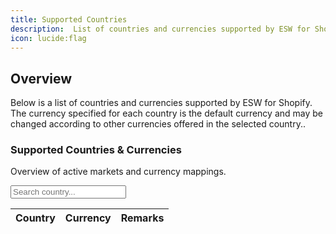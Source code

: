 ```yaml
---
title: Supported Countries
description:  List of countries and currencies supported by ESW for Shopify.
icon: lucide:flag
---
```


## Overview

Below is a list of countries and currencies supported by ESW for Shopify. The currency specified for each country is the default currency and may be changed according to other currencies offered in the selected country..

<!DOCTYPE html>
<html lang="en" class="bg-white text-slate-800 dark:bg-neutral-900 dark:text-neutral-200">
<head>
  <meta charset="UTF-8" />
  <meta name="viewport" content="width=device-width, initial-scale=1.0" />
  <title>Country & Currency Table</title>
  <script src="https://cdn.tailwindcss.com"></script>
</head>
<body class="p-6">
  <div class="w-full flex justify-between items-center mb-4">
    <div>
      <h3 class="text-lg font-semibold">Supported Countries & Currencies</h3>
      <p class="text-sm text-neutral-500 dark:text-neutral-400">Overview of active markets and currency mappings.</p>
    </div>
    <div class="ml-3 w-full max-w-xs">
      <input
        id="searchInput"
        class="w-full h-10 px-3 py-2 text-sm text-neutral-700 dark:text-neutral-200 bg-white dark:bg-neutral-800 border border-neutral-300 dark:border-neutral-700 rounded shadow-sm focus:outline-none focus:ring focus:border-neutral-400"
        placeholder="Search country..."
        oninput="filterTable()"
      />
    </div>
  </div>

  <div class="overflow-auto rounded shadow-md border border-neutral-200 dark:border-neutral-700">
    <table class="min-w-full text-sm">
      <thead class="bg-neutral-100 dark:bg-neutral-800 border-b border-neutral-200 dark:border-neutral-700">
        <tr>
          <th class="p-3 text-left font-medium">Country</th>
          <th class="p-3 text-left font-medium">Currency</th>
          <th class="p-3 text-left font-medium">Remarks</th>
        </tr>
      </thead>
      <tbody id="tableBody" class="divide-y divide-neutral-200 dark:divide-neutral-700 bg-white dark:bg-neutral-900"></tbody>
    </table>
  </div>

  <div class="flex justify-between items-center mt-4">
    <div class="text-sm text-neutral-500 dark:text-neutral-400" id="pageInfo"></div>
    <div class="flex space-x-1" id="paginationControls"></div>
  </div>

  <script>
    const data = [
      { "Country": "Albania", "Currency": "ALL", "Remarks": "" },
      { "Country": "Algeria", "Currency": "DZD", "Remarks": "" },
      { "Country": "American Samoa", "Currency": "USD", "Remarks": "Only US Shopify Native Merchants" },
      { "Country": "Andorra", "Currency": "EUR", "Remarks": "" },
      { "Country": "Angola", "Currency": "AOA", "Remarks": "" },
      { "Country": "Anguilla", "Currency": "XCD", "Remarks": "" },
      { "Country": "Antigua and Barbuda", "Currency": "XCD", "Remarks": "" },
      { "Country": "Argentina", "Currency": "ARS", "Remarks": "" },
      { "Country": "Armenia", "Currency": "AMD", "Remarks": "" },
      { "Country": "Aruba", "Currency": "AWG", "Remarks": "" },
      { "Country": "Australia", "Currency": "AUD", "Remarks": "" },
      { "Country": "Austria", "Currency": "EUR", "Remarks": "" },
      { "Country": "Azerbaijan", "Currency": "AZN", "Remarks": "" },
      { "Country": "Bahamas", "Currency": "BSD", "Remarks": "" },
      { "Country": "Bahrain", "Currency": "USD", "Remarks": "" },
      { "Country": "Bangladesh", "Currency": "BDT", "Remarks": "" },
      { "Country": "Barbados", "Currency": "BBD", "Remarks": "" },
      { "Country": "Belgium", "Currency": "EUR", "Remarks": "" },
      { "Country": "Belize", "Currency": "BZD", "Remarks": "" },
      { "Country": "Benin", "Currency": "XOF", "Remarks": "" },
      { "Country": "Bermuda", "Currency": "USD", "Remarks": "" },
      { "Country": "Bhutan", "Currency": "USD", "Remarks": "" },
      { "Country": "Bolivia", "Currency": "BOB", "Remarks": "" },
      { "Country": "Bosnia and Herzegovina", "Currency": "BAM", "Remarks": "" },
      { "Country": "Botswana", "Currency": "BWP", "Remarks": "" },
      { "Country": "Brazil", "Currency": "BRL", "Remarks": "" },
      { "Country": "British Virgin Islands", "Currency": "USD", "Remarks": "" },
      { "Country": "Brunei Darussalam", "Currency": "BND", "Remarks": "" },
      { "Country": "Bulgaria", "Currency": "BGN", "Remarks": "" },
      { "Country": "Burkina Faso", "Currency": "XOF", "Remarks": "" },
      { "Country": "Cambodia", "Currency": "KHR", "Remarks": "" },
      { "Country": "Cameroon", "Currency": "XAF", "Remarks": "" },
      { "Country": "Canada", "Currency": "CAD", "Remarks": "" },
      { "Country": "Cape Verde", "Currency": "CVE", "Remarks": "" },
      { "Country": "Cayman Islands", "Currency": "KYD", "Remarks": "" },
      { "Country": "Chad", "Currency": "XAF", "Remarks": "" },
      { "Country": "Chile", "Currency": "CLP", "Remarks": "" },
      { "Country": "China", "Currency": "CNY", "Remarks": "" },
      { "Country": "Cocos (Keeling) Islands", "Currency": "AUD", "Remarks": "" },
      { "Country": "Colombia", "Currency": "COP", "Remarks": "" },
      { "Country": "Comoros", "Currency": "KMF", "Remarks": "" },
      { "Country": "Congo", "Currency": "XAF", "Remarks": "" },
      { "Country": "Cook Islands", "Currency": "NZD", "Remarks": "" },
      { "Country": "Costa Rica", "Currency": "CRC", "Remarks": "" },
      { "Country": "Cote D'Ivoire (Ivory Coast)", "Currency": "XOF", "Remarks": "" },
      { "Country": "Croatia", "Currency": "EUR", "Remarks": "" },
      { "Country": "Curacao", "Currency": "ANG", "Remarks": "" },
      { "Country": "Cyprus", "Currency": "EUR", "Remarks": "" },
      { "Country": "Czech Republic", "Currency": "CZK", "Remarks": "" },
      { "Country": "Denmark", "Currency": "DKK", "Remarks": "" },
      { "Country": "Djibouti", "Currency": "DJF", "Remarks": "" },
      { "Country": "Dominica", "Currency": "XCD", "Remarks": "" },
      { "Country": "Dominican Republic", "Currency": "DOP", "Remarks": "" },
      { "Country": "East Timor", "Currency": "USD", "Remarks": "" },
      { "Country": "Ecuador", "Currency": "USD", "Remarks": "" },
      { "Country": "Egypt", "Currency": "EGP", "Remarks": "" },
      { "Country": "El Salvador", "Currency": "USD", "Remarks": "" },
      { "Country": "Equatorial Guinea", "Currency": "XAF", "Remarks": "" },
      { "Country": "Estonia", "Currency": "EUR", "Remarks": "" },
      { "Country": "Ethiopia", "Currency": "ETB", "Remarks": "" },
      { "Country": "Falkland Islands", "Currency": "FKP", "Remarks": "" },
      { "Country": "Faroe Islands", "Currency": "DKK", "Remarks": "" },
      { "Country": "Fiji", "Currency": "FJD", "Remarks": "" },
      { "Country": "Finland", "Currency": "EUR", "Remarks": "" },
      { "Country": "France", "Currency": "EUR", "Remarks": "" },
      { "Country": "French Guiana", "Currency": "EUR", "Remarks": "" },
      { "Country": "French Polynesia", "Currency": "XPF", "Remarks": "" },
      { "Country": "Gabon", "Currency": "USD", "Remarks": "" },
      { "Country": "Gambia", "Currency": "GMD", "Remarks": "" },
      { "Country": "Georgia", "Currency": "GEL", "Remarks": "" },
      { "Country": "Germany", "Currency": "EUR", "Remarks": "" },
      { "Country": "Ghana", "Currency": "USD", "Remarks": "" },
      { "Country": "Gibraltar", "Currency": "GBP", "Remarks": "" },
      { "Country": "Greece", "Currency": "EUR", "Remarks": "" },
      { "Country": "Greenland", "Currency": "DKK", "Remarks": "" },
      { "Country": "Grenada", "Currency": "XCD", "Remarks": "" },
      { "Country": "Guadeloupe", "Currency": "EUR", "Remarks": "" },
      { "Country": "Guam", "Currency": "USD", "Remarks": "Only US Shopify Native Merchants" },
      // ... continued with remaining countries ...
    ];

    const entriesPerPage = 10;
    let currentPage = 1;
    let filteredData = [...data];

    function renderTable(page = 1) {
      const start = (page - 1) * entriesPerPage;
      const end = start + entriesPerPage;
      const slice = filteredData.slice(start, end);
      const tbody = document.getElementById('tableBody');
      tbody.innerHTML = slice.map(row => `
        <tr class="hover:bg-neutral-50 dark:hover:bg-neutral-800 transition">
          <td class="p-3 font-medium">${row.Country}</td>
          <td class="p-3">${row.Currency}</td>
          <td class="p-3">${row.Remarks || ''}</td>
        </tr>
      `).join('');
      document.getElementById('pageInfo').textContent =
        \`Showing ${start + 1}–${Math.min(end, filteredData.length)} of ${filteredData.length}\`;
      renderPagination(page);
    }

    function renderPagination(activePage) {
      const totalPages = Math.ceil(filteredData.length / entriesPerPage);
      const container = document.getElementById('paginationControls');
      container.innerHTML = '';
      const btn = (page, label, disabled = false, active = false) => {
        const classes = [
          "px-3", "py-1", "text-sm", "rounded", "border",
          disabled ? "text-neutral-300 dark:text-neutral-600 border-neutral-200 dark:border-neutral-700 cursor-not-allowed" :
          active ? "bg-neutral-800 text-white border-neutral-800 dark:bg-white dark:text-neutral-900" :
          "text-neutral-700 dark:text-neutral-300 bg-white dark:bg-neutral-800 border-neutral-200 dark:border-neutral-700 hover:bg-neutral-100 dark:hover:bg-neutral-700"
        ].join(" ");
        return `<button onclick="changePage(${page})" class="${classes}">${label}</button>`;
      };
      container.innerHTML += btn(activePage - 1, 'Prev', activePage === 1);
      for (let i = 1; i <= totalPages; i++) {
        container.innerHTML += btn(i, i, false, i === activePage);
      }
      container.innerHTML += btn(activePage + 1, 'Next', activePage === totalPages);
    }

    function changePage(page) {
      const totalPages = Math.ceil(filteredData.length / entriesPerPage);
      if (page < 1 || page > totalPages) return;
      currentPage = page;
      renderTable(page);
    }

    function filterTable() {
      const keyword = document.getElementById('searchInput').value.toLowerCase();
      filteredData = data.filter(row =>
        row.Country.toLowerCase().includes(keyword) ||
        row.Currency.toLowerCase().includes(keyword) ||
        (row.Remarks || '').toLowerCase().includes(keyword)
      );
      changePage(1);
    }

    renderTable();
  </script>
</body>
</html>

